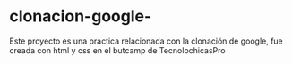 # clonacion-google-
Este proyecto es una practica relacionada con la clonación de google, fue creada con html y css en el butcamp de TecnolochicasPro
